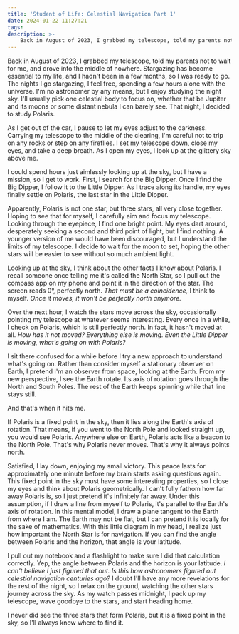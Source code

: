 ```yaml
---
title: 'Student of Life: Celestial Navigation Part 1'
date: 2024-01-22 11:27:21
tags:
description: >-
    Back in August of 2023, I grabbed my telescope, told my parents not to wait for me, and drove into the middle of nowhere. Stargazing has become essential to my life, and I hadn't been in a few months, so I was ready to go. The nights I go stargazing, I feel free, spending a few hours alone with the universe. I'm no astronomer by any means, but I enjoy studying the night sky. I'll usually pick one celestial body to focus on, whether that be Jupiter and its moons or some distant nebula I can barely see. That night, I decided to study Polaris. As I get out of the car, I pause to let my eyes adjust to the darkness. Carrying my telescope to the middle of the clearing, I'm careful not to trip on any rocks or step on any fireflies. I set my telescope down, close my eyes, and take a deep breath. As I open my eyes, I look up at the glittery sky above me.
---
```



Back in August of 2023, I grabbed my telescope, told my parents not to wait for me, and drove into the middle of nowhere. Stargazing has become essential to my life, and I hadn't been in a few months, so I was ready to go. The nights I go stargazing, I feel free, spending a few hours alone with the universe. I'm no astronomer by any means, but I enjoy studying the night sky. I'll usually pick one celestial body to focus on, whether that be Jupiter and its moons or some distant nebula I can barely see. That night, I decided to study Polaris.

As I get out of the car, I pause to let my eyes adjust to the darkness. Carrying my telescope to the middle of the clearing, I'm careful not to trip on any rocks or step on any fireflies. I set my telescope down, close my eyes, and take a deep breath. As I open my eyes, I look up at the glittery sky above me.

I could spend hours just aimlessly looking up at the sky, but I have a mission, so I get to work. First, I search for the Big Dipper. Once I find the Big Dipper, I follow it to the Little Dipper. As I trace along its handle, my eyes finally settle on Polaris, the last star in the Little Dipper.

Apparently, Polaris is not one star, but three stars, all very close together. Hoping to see that for myself, I carefully aim and focus my telescope. Looking through the eyepiece, I find one bright point. My eyes dart around, desperately seeking a second and third point of light, but I find nothing. A younger version of me would have been discouraged, but I understand the limits of my telescope. I decide to wait for the moon to set, hoping the other stars will be easier to see without so much ambient light. 

Looking up at the sky, I think about the other facts I know about Polaris. I recall someone once telling me it's called the North Star, so I pull out the compass app on my phone and point it in the direction of the star. The screen reads 0°, perfectly north. *That must be a coincidence,* I think to myself. *Once it moves, it won't be perfectly north anymore.*

Over the next hour, I watch the stars move across the sky, occasionally pointing my telescope at whatever seems interesting. Every once in a while, I check on Polaris, which is still perfectly north. In fact, it hasn't moved at all. *How has it not moved? Everything else is moving. Even the Little Dipper is moving, what's going on with Polaris?*

I sit there confused for a while before I try a new approach to understand what's going on. Rather than consider myself a stationary observer on Earth, I pretend I'm an observer from space, looking at the Earth. From my new perspective, I see the Earth rotate. Its axis of rotation goes through the North and South Poles. The rest of the Earth keeps spinning while that line stays still.

And that's when it hits me.

If Polaris is a fixed point in the sky, then it lies along the Earth's axis of rotation. That means, if you went to the North Pole and looked straight up, you would see Polaris. Anywhere else on Earth, Polaris acts like a beacon to the North Pole. That's why Polaris never moves. That's why it always points north.

Satisfied, I lay down, enjoying my small victory. This peace lasts for approximately one minute before my brain starts asking questions again. This fixed point in the sky must have some interesting properties, so I close my eyes and think about Polaris geometrically. I can't fully fathom how far away Polaris is, so I just pretend it's infinitely far away. Under this assumption, if I draw a line from myself to Polaris, it's parallel to the Earth's axis of rotation. In this mental model, I draw a plane tangent to the Earth from where I am. The Earth may not be flat, but I can pretend it is locally for the sake of mathematics. With this little diagram in my head, I realize just how important the North Star is for navigation. If you can find the angle between Polaris and the horizon, that angle is your latitude. 

I pull out my notebook and a flashlight to make sure I did that calculation correctly. Yep, the angle between Polaris and the horizon is your latitude. *I can't believe I just figured that out. Is this how astronomers figured out celestial navigation centuries ago?* I doubt I'll have any more revelations for the rest of the night, so I relax on the ground, watching the other stars journey across the sky. As my watch passes midnight, I pack up my telescope, wave goodbye to the stars, and start heading home.

I never did see the three stars that form Polaris, but it is a fixed point in the sky, so I'll always know where to find it.